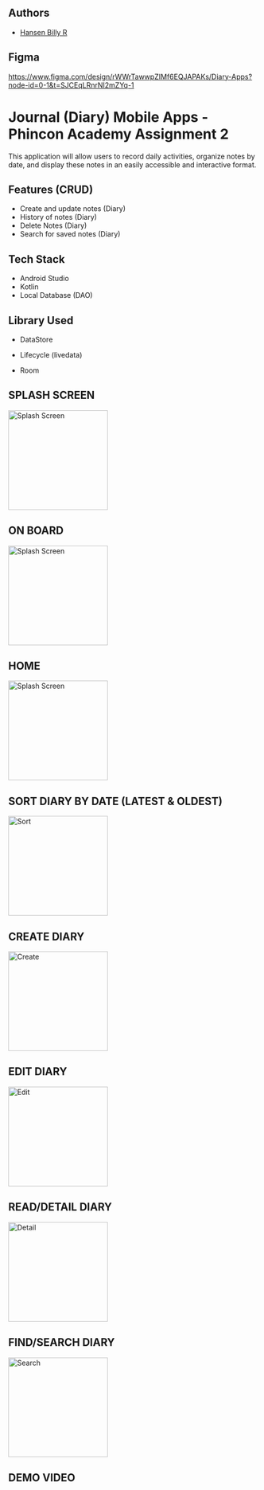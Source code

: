 ## Authors

- [Hansen Billy R](https://github.com/Hansen50)


## Figma
https://www.figma.com/design/rWWrTawwpZIMf6EQJAPAKs/Diary-Apps?node-id=0-1&t=SJCEqLRnrNI2mZYq-1

# Journal (Diary) Mobile Apps - Phincon Academy Assignment 2

This application will allow users to record daily activities, organize notes by date, and display these notes in an easily accessible and interactive format.

## Features (CRUD)

- Create and update notes (Diary)
- History of notes (Diary)
- Delete Notes (Diary)
- Search for saved notes (Diary)

## Tech Stack

- Android Studio
- Kotlin
- Local Database (DAO)

## Library Used

- DataStore

- Lifecycle (livedata)
- Room


## SPLASH SCREEN
<img src="https://github.com/user-attachments/assets/3768cced-49af-4e13-b107-039ef6a7425d" alt="Splash Screen" width="200"/>

## ON BOARD
<img src="https://github.com/user-attachments/assets/74d3fbef-e302-486c-a840-93a606efc41f" alt="Splash Screen" width="200"/>

## HOME
<img src="https://github.com/user-attachments/assets/8fdb28ac-c628-42a4-af95-85d9176b52de" alt="Splash Screen" width="200"/>


## SORT DIARY BY DATE (LATEST & OLDEST)
<img src="https://github.com/user-attachments/assets/8bcbebcb-adee-41c2-86e3-f19e9019d68a" alt="Sort" width="200"/>

## CREATE DIARY
<img src="https://github.com/user-attachments/assets/430b5719-a3da-42fd-8b7c-7b29f9964799" alt="Create" width="200"/>

## EDIT DIARY
<img src="https://github.com/user-attachments/assets/37b8132e-f651-495f-a583-46637ec3eeed" alt="Edit" width="200"/>

## READ/DETAIL DIARY
<img src="https://github.com/user-attachments/assets/195ff99c-663d-481f-a134-fb0f7d2fbcc0" alt="Detail" width="200"/>

## FIND/SEARCH DIARY
<img src="https://github.com/user-attachments/assets/d9f42e68-9e65-4036-8d19-51ace6b2c58a" alt="Search" width="200"/>

## DEMO VIDEO

